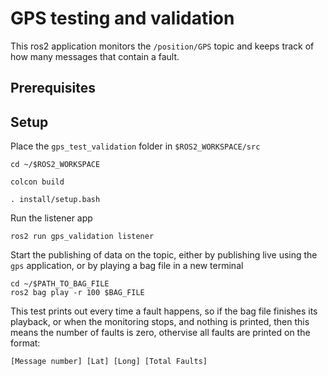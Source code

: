 # GPS testing and validation
This ros2 application monitors the `/position/GPS` topic and keeps track of how many messages that contain a fault.

## Prerequisites

## Setup
Place the `gps_test_validation` folder in `$ROS2_WORKSPACE/src`

```
cd ~/$ROS2_WORKSPACE

colcon build

. install/setup.bash
```
Run the listener app
```
ros2 run gps_validation listener
```
Start the publishing of data on the topic, either by publishing live using the `gps` application, or by playing a bag file in a new terminal

```
cd ~/$PATH_TO_BAG_FILE
ros2 bag play -r 100 $BAG_FILE
```
This test prints out every time a fault happens, so if the bag file finishes its playback, or when the monitoring stops, and nothing is printed, then this means the number of faults is zero, othervise all faults are printed on the format:
```
[Message number] [Lat] [Long] [Total Faults]
```
